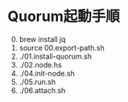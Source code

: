 # Quorum起動手順
0. brew install jq
1. source 00.export-path.sh
2. ./01.install-quorum.sh
3. ./02.node.hs 
4. ./04.init-node.sh
5. ./05.run.sh
6. ./06.attach.sh
